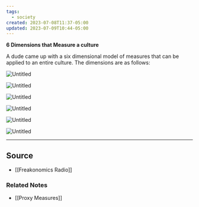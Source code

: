 ```yaml
---
tags:
  - society
created: 2023-07-08T11:37-05:00
updated: 2023-07-09T10:44-05:00
---
```

**6 Dimensions that Measure a culture**

A dude came up with a six dimensional model of measures that can be applied to an entire culture. The dimensions are as follows:

![Untitled](Untitled%2038.png)

![Untitled](Untitled%2039.png)

![Untitled](Untitled%2040.png)

![Untitled](Untitled%2041.png)

![Untitled](Untitled%2042.png)

![Untitled](Untitled%2043.png)

---

## Source
- [[Freakonomics Radio]]

### Related Notes
- [[Proxy Measures]]
